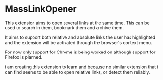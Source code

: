 # MassLinkOpener
This extension aims to open several links at the same time. This can be used to search in them, bookmark them and archive them.

It aims to support both relative and absolute links the user has highlighted and the extension will be activated through the browser's context menu. 

For now only support for Chrome is being worked on although support for Firefox is planned.

i am creating this extension to learn and because no similar extension that i can find seems to be able to open relative links, or detect them reliably.
